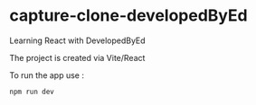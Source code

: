 # capture-clone-developedByEd
Learning React with DevelopedByEd

The project is created via Vite/React

To run the app use : 

```
npm run dev
```

